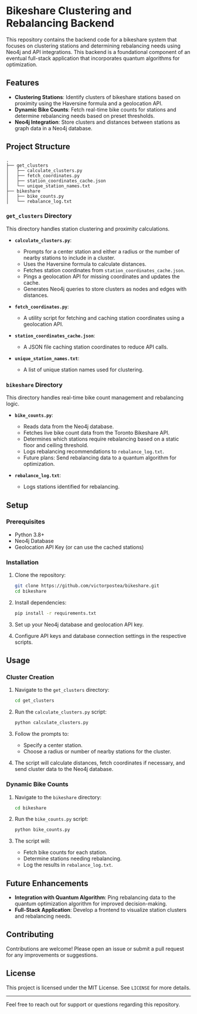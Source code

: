 # Bikeshare Clustering and Rebalancing Backend

This repository contains the backend code for a bikeshare system that focuses on clustering stations and determining rebalancing needs using Neo4j and API integrations. This backend is a foundational component of an eventual full-stack application that incorporates quantum algorithms for optimization.

## Features

- **Clustering Stations**: Identify clusters of bikeshare stations based on proximity using the Haversine formula and a geolocation API.
- **Dynamic Bike Counts**: Fetch real-time bike counts for stations and determine rebalancing needs based on preset thresholds.
- **Neo4j Integration**: Store clusters and distances between stations as graph data in a Neo4j database.

## Project Structure

```
.
├── get_clusters
│   ├── calculate_clusters.py
│   ├── fetch_coordinates.py
│   ├── station_coordinates_cache.json
│   └── unique_station_names.txt
├── bikeshare
│   ├── bike_counts.py
│   └── rebalance_log.txt
```

### `get_clusters` Directory

This directory handles station clustering and proximity calculations.

- **`calculate_clusters.py`**: 
  - Prompts for a center station and either a radius or the number of nearby stations to include in a cluster.
  - Uses the Haversine formula to calculate distances.
  - Fetches station coordinates from `station_coordinates_cache.json`.
  - Pings a geolocation API for missing coordinates and updates the cache.
  - Generates Neo4j queries to store clusters as nodes and edges with distances.

- **`fetch_coordinates.py`**:
  - A utility script for fetching and caching station coordinates using a geolocation API.

- **`station_coordinates_cache.json`**:
  - A JSON file caching station coordinates to reduce API calls.

- **`unique_station_names.txt`**:
  - A list of unique station names used for clustering.

### `bikeshare` Directory

This directory handles real-time bike count management and rebalancing logic.

- **`bike_counts.py`**:
  - Reads data from the Neo4j database.
  - Fetches live bike count data from the Toronto Bikeshare API.
  - Determines which stations require rebalancing based on a static floor and ceiling threshold.
  - Logs rebalancing recommendations to `rebalance_log.txt`.
  - Future plans: Send rebalancing data to a quantum algorithm for optimization.

- **`rebalance_log.txt`**:
  - Logs stations identified for rebalancing.

## Setup

### Prerequisites

- Python 3.8+
- Neo4j Database
- Geolocation API Key (or can use the cached stations)

### Installation

1. Clone the repository:
   ```bash
   git clone https://github.com/victorpostea/bikeshare.git
   cd bikeshare
   ```

2. Install dependencies:
   ```bash
   pip install -r requirements.txt
   ```

3. Set up your Neo4j database and geolocation API key.

4. Configure API keys and database connection settings in the respective scripts.

## Usage

### Cluster Creation

1. Navigate to the `get_clusters` directory:
   ```bash
   cd get_clusters
   ```

2. Run the `calculate_clusters.py` script:
   ```bash
   python calculate_clusters.py
   ```

3. Follow the prompts to:
   - Specify a center station.
   - Choose a radius or number of nearby stations for the cluster.

4. The script will calculate distances, fetch coordinates if necessary, and send cluster data to the Neo4j database.

### Dynamic Bike Counts

1. Navigate to the `bikeshare` directory:
   ```bash
   cd bikeshare
   ```

2. Run the `bike_counts.py` script:
   ```bash
   python bike_counts.py
   ```

3. The script will:
   - Fetch bike counts for each station.
   - Determine stations needing rebalancing.
   - Log the results in `rebalance_log.txt`.

## Future Enhancements

- **Integration with Quantum Algorithm**: Ping rebalancing data to the quantum optimization algorithm for improved decision-making.
- **Full-Stack Application**: Develop a frontend to visualize station clusters and rebalancing needs.

## Contributing

Contributions are welcome! Please open an issue or submit a pull request for any improvements or suggestions.

## License

This project is licensed under the MIT License. See `LICENSE` for more details.

---

Feel free to reach out for support or questions regarding this repository.
